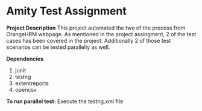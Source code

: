 
# Amity Test Assignment

**Project Description**
This project automated the two of the process from OrangeHRM webpage. As mentioned in the project assingment, 2 of the test cases has been covered in the project. Additionally 2 of those test scenarios can be tested parallelly as well.

**Dependencies**
1. junit
2. testng
3. extentreports
4. opencsv

**To run parallel test:**
Execute the testng.xml file
